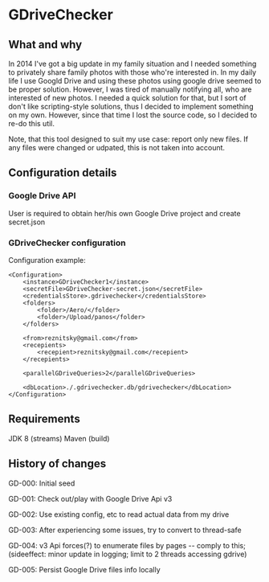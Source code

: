 # GDriveChecker

## What and why
In 2014 I've got a big update in my family situation and I needed something to privately share family photos with those who're interested in. In my daily life I use Googld Drive and using these photos using google drive seemed to be proper solution. However, I was tired of manually notifying all, who are interested of new photos. I needed a quick solution for that, but I sort of don't like scripting-style solutions, thus I decided to implement something on my own. However, since that time I lost the source code, so I decided to re-do this util.

Note, that this tool designed to suit my use case: report only new files. If any files were changed or udpated, this is not taken into account.

## Configuration details
### Google Drive API
User is required to obtain her/his own Google Drive project and create secret.json

### GDriveChecker configuration
Configuration example:


    <Configuration>
        <instance>GDriveChecker1</instance>
        <secretFile>GDriveChecker-secret.json</secretFile>
        <credentialsStore>.gdrivechecker</credentialsStore>
        <folders>
            <folder>/Aero/</folder>
            <folder>/Upload/panos</folder>
        </folders>
    
        <from>reznitsky@gmail.com</from>
        <recepients>
            <recepient>reznitsky@gmail.com</recepient>
        </recepients>
    
        <parallelGDriveQueries>2</parallelGDriveQueries>
    
        <dbLocation>./.gdrivechecker.db/gdrivechecker</dbLocation>
    </Configuration>


## Requirements
JDK 8 (streams)
Maven (build)

## History of changes
GD-000: Initial seed

GD-001: Check out/play with Google Drive Api v3

GD-002: Use existing config, etc to read actual data from my drive

GD-003: After experiencing some issues, try to convert to thread-safe

GD-004: v3 Api forces(?) to enumerate files by pages -- comply to this; (sideeffect: minor update in logging; limit to 2 threads accessing gdrive)

GD-005: Persist Google Drive files info locally
